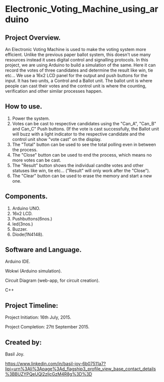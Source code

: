 # Electronic_Voting_Machine_using_arduino

## Project Overview.

   An Electronic Voting Machine is used to make the voting system more efficient. Unlike the previous paper ballot system, this doesn't use many resources instead it uses digital control and signalling protocols. In this project, we are using Arduino to build a simulation of the same. Here it can record the votes of three candidates and determine the result like win, tie etc... We use a 16x2 LCD panel for the output and push buttons for the input. It has two units, a Control and a Ballot unit. The ballot unit is where people can cast their votes and the control unit is where the counting, verification and other similar processes happen.

## How to use.

   1. Power the system.
   2. Votes can be cast to respective candidates using the "Can_A", "Can_B" and Can_C" Push buttons. (If the vote is cast successfully, the Ballot unit will buzz with a light indicator to the respective candidate and the control unit show "vote cast" on the display.
   3. The "Total" button can be used to see the total polling even in between the process.
   4. The "Close" button can be used to end the process, which means no more votes can be cast.
   5. The "Result" button shows the individual candite votes and other statuses like win, tie etc... ("Result" will only work after the "Close").
   6. The "Clear" button can be used to erase the memory and start a new one.

## Components.
   1. Arduino UNO.
   2. 16x2 LCD.
   3. Pushbuttons(6nos.)
   5. led(3nos.)
   6. Buzzer.
   7. Diode(1N4148).

## Software and Language.
   Arduino IDE.
   
   Wokwi (Arduino simulation).
   
   Circuit Diagram (web-app, for circuit creation).

   C++
  
## Project Timeline:
   Project Initiation: 16th July, 2015.
   
   Project Completion: 27tt September 2015.

## Created by:
   Basil Joy.
   
   https://www.linkedin.com/in/basil-joy-6b07511a7?lipi=urn%3Ali%3Apage%3Ad_flagship3_profile_view_base_contact_details%3BBUZYPQeUQl2zljcGzM4R8g%3D%3D
